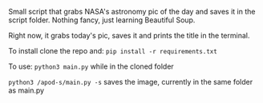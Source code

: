 Small script that grabs NASA's astronomy pic of the day and saves it in the script folder. Nothing fancy, just learning Beautiful Soup. 

Right now, it grabs today's pic, saves it and prints the title in the terminal.

To install clone the repo and: `pip install -r requirements.txt`

To use: `python3 main.py` while in the cloned folder

`python3 /apod-s/main.py -s` saves the image, currently in the same folder as main.py 

